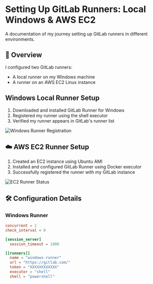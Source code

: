 # Setting Up GitLab Runners: Local Windows & AWS EC2
A documentation of my journey setting up GitLab runners in different environments.

## 📝 Overview
I configured two GitLab runners:
- A local runner on my Windows machine
- A runner on an AWS EC2 Linux instance


## Windows Local Runner Setup
1. Downloaded and installed GitLab Runner for Windows
2. Registered my runner using the shell executor
3. Verified my runner appears in GitLab's runner list

![Windows Runner Registration](images/windows-runner.png)

## ☁️ AWS EC2 Runner Setup
1. Created an EC2 instance using Ubuntu AMI
2. Installed and configured GitLab Runner using Docker executor
3. Successfully registered the runner with my GitLab instance

![EC2 Runner Status](images/ec2-runner.png)

## 🛠️ Configuration Details
### Windows Runner
```toml
concurrent = 1
check_interval = 0

[session_server]
  session_timeout = 1800

[[runners]]
  name = "windows-runner"
  url = "https://gitlab.com/"
  token = "XXXXXXXXXXXX"
  executor = "shell"
  shell = "powershell"